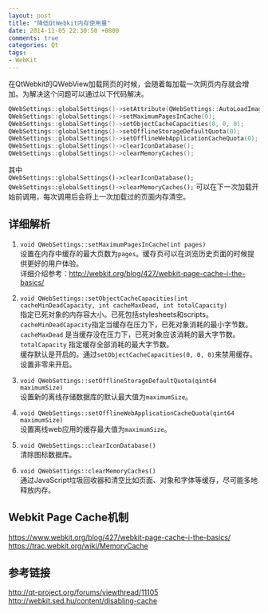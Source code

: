 ```yaml
---
layout: post
title: "降低QtWebkit内存使用量"
date: 2014-11-05 22:30:50 +0800
comments: true
categories: Qt
tags:
- WebKit
---
```

在QtWebkit的QWebView加载网页的时候，会随着每加载一次网页内存就会增加。为解决这个问题可以通过以下代码解决。  
```c++
QWebSettings::globalSettings()->setAttribute(QWebSettings::AutoLoadImages, false);
QWebSettings::globalSettings()->setMaximumPagesInCache(0);
QWebSettings::globalSettings()->setObjectCacheCapacities(0, 0, 0);
QWebSettings::globalSettings()->setOfflineStorageDefaultQuota(0);
QWebSettings::globalSettings()->setOfflineWebApplicationCacheQuota(0);
QWebSettings::globalSettings()->clearIconDatabase();
QWebSettings::globalSettings()->clearMemoryCaches();
```
其中  
`QWebSettings::globalSettings()->clearIconDatabase();`  `QWebSettings::globalSettings()->clearMemoryCaches();`
可以在下一次加载开始前调用，每次调用后会将上一次加载过的页面内存清空。  

## 详细解析
1. `void QWebSettings::setMaximumPagesInCache(int pages)`  
设置在内存中缓存的最大页数为`pages`。缓存页可以在浏览历史页面的时候提供更好的用户体验。  
详细介绍参考：<http://webkit.org/blog/427/webkit-page-cache-i-the-basics/>  

2. `void QWebSettings::setObjectCacheCapacities(int cacheMinDeadCapacity, int cacheMaxDead, int totalCapacity)`  
指定已死对象的内存容大小。已死包括stylesheets和scripts。  
`cacheMinDeadCapacity`指定当缓存在压力下，已死对象消耗的最小字节数。  
`cacheMaxDead` 是当缓存没在压力下，已死对象应该消耗的最大字节数。  
`totalCapacity` 指定缓存全部消耗的最大字节数。  
缓存默认是开启的。通过`setObjectCacheCapacities(0, 0, 0)`来禁用缓存。设置非零来开启。

3. `void QWebSettings::setOfflineStorageDefaultQuota(qint64 maximumSize)`  
设置新的离线存储数据库的默认最大值为`maximumSize`。

4. `void QWebSettings::setOfflineWebApplicationCacheQuota(qint64 maximumSize)`  
设置离线web应用的缓存最大值为`maximumSize`。

5. `void QWebSettings::clearIconDatabase()`  
清除图标数据库。

6. `void QWebSettings::clearMemoryCaches()`  
通过JavaScript垃圾回收器和清空比如页面、对象和字体等缓存，尽可能多地释放内存。  

## Webkit Page Cache机制
<https://www.webkit.org/blog/427/webkit-page-cache-i-the-basics/>  
<https://trac.webkit.org/wiki/MemoryCache>  

## 参考链接
<http://qt-project.org/forums/viewthread/11105>  
<http://webkit.sed.hu/content/disabling-cache>


